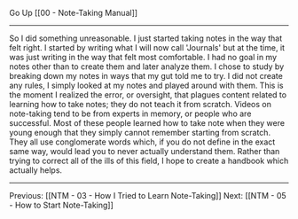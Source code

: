 Go Up [[00 - Note-Taking Manual]]

---

So I did something unreasonable. I just started taking notes in the way that felt right. I started by writing what I will now call 'Journals' but at the time, it was just writing in the way that felt most comfortable. I had no goal in my notes other than to create them and later analyze them. I chose to study by breaking down my notes in ways that my gut told me to try. I did not create any rules, I simply looked at my notes and played around with them. This is the moment I realized the error, or oversight, that plagues content related to learning how to take notes; they do not teach it from scratch. Videos on note-taking tend to be from experts in memory, or people who are successful. Most of these people learned how to take note when they were young enough that they simply cannot remember starting from scratch. They all use conglomerate words which, if you do not define in the exact same way, would lead you to never actually understand them. Rather than trying to correct all of the ills of this field, I hope to create a handbook which actually helps.

---
Previous: [[NTM - 03 - How I Tried to Learn Note-Taking]]
Next: [[NTM - 05 - How to Start Note-Taking]]